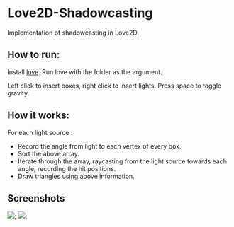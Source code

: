 # Love2D-Shadowcasting
Implementation of shadowcasting in Love2D.

## How to run:
Install [love](https://github.com/love2d/love).
Run love with the folder as the argument.

Left click to insert boxes, right click to insert lights. Press space to toggle gravity.

## How it works:

For each light source :
* Record the angle from light to each vertex of every box.
* Sort the above array.
* Iterate through the array, raycasting from the light source towards each angle, recording the hit positions.
* Draw triangles using above information.

## Screenshots
![](https://i.imgur.com/pQm8rcG.png);
![](https://i.imgur.com/u9jkN1q.png);